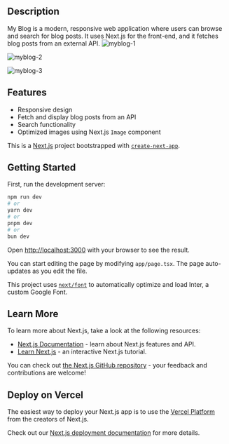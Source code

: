 ## Description
My Blog is a modern, responsive web application where users can browse and search for blog posts. It uses Next.js for the front-end, and it fetches blog posts from an external API.
![myblog-1](https://github.com/shvinjas/my-blog-nextJS/assets/112388713/4de95d27-801f-41be-bfe4-3c38fc949b33)

![myblog-2](https://github.com/shvinjas/my-blog-nextJS/assets/112388713/21c93620-df32-4328-92d5-d1071f08b2ad)

![myblog-3](https://github.com/shvinjas/my-blog-nextJS/assets/112388713/9ee8eb91-4805-4b81-8d14-8525d26de2e5)

## Features
- Responsive design
- Fetch and display blog posts from an API
- Search functionality
- Optimized images using Next.js `Image` component


This is a [Next.js](https://nextjs.org/) project bootstrapped with [`create-next-app`](https://github.com/vercel/next.js/tree/canary/packages/create-next-app).

## Getting Started

First, run the development server:

```bash
npm run dev
# or
yarn dev
# or
pnpm dev
# or
bun dev
```

Open [http://localhost:3000](http://localhost:3000) with your browser to see the result.

You can start editing the page by modifying `app/page.tsx`. The page auto-updates as you edit the file.

This project uses [`next/font`](https://nextjs.org/docs/basic-features/font-optimization) to automatically optimize and load Inter, a custom Google Font.

## Learn More

To learn more about Next.js, take a look at the following resources:

- [Next.js Documentation](https://nextjs.org/docs) - learn about Next.js features and API.
- [Learn Next.js](https://nextjs.org/learn) - an interactive Next.js tutorial.

You can check out [the Next.js GitHub repository](https://github.com/vercel/next.js/) - your feedback and contributions are welcome!

## Deploy on Vercel

The easiest way to deploy your Next.js app is to use the [Vercel Platform](https://vercel.com/new?utm_medium=default-template&filter=next.js&utm_source=create-next-app&utm_campaign=create-next-app-readme) from the creators of Next.js.

Check out our [Next.js deployment documentation](https://nextjs.org/docs/deployment) for more details.
